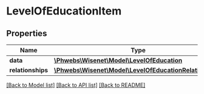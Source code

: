 # LevelOfEducationItem

## Properties
Name | Type | Description | Notes
------------ | ------------- | ------------- | -------------
**data** | [**\Phwebs\Wisenet\Model\LevelOfEducation**](LevelOfEducation.md) |  | [optional] 
**relationships** | [**\Phwebs\Wisenet\Model\LevelOfEducationRelationships**](LevelOfEducationRelationships.md) |  | [optional] 

[[Back to Model list]](../../README.md#documentation-for-models) [[Back to API list]](../../README.md#documentation-for-api-endpoints) [[Back to README]](../../README.md)

